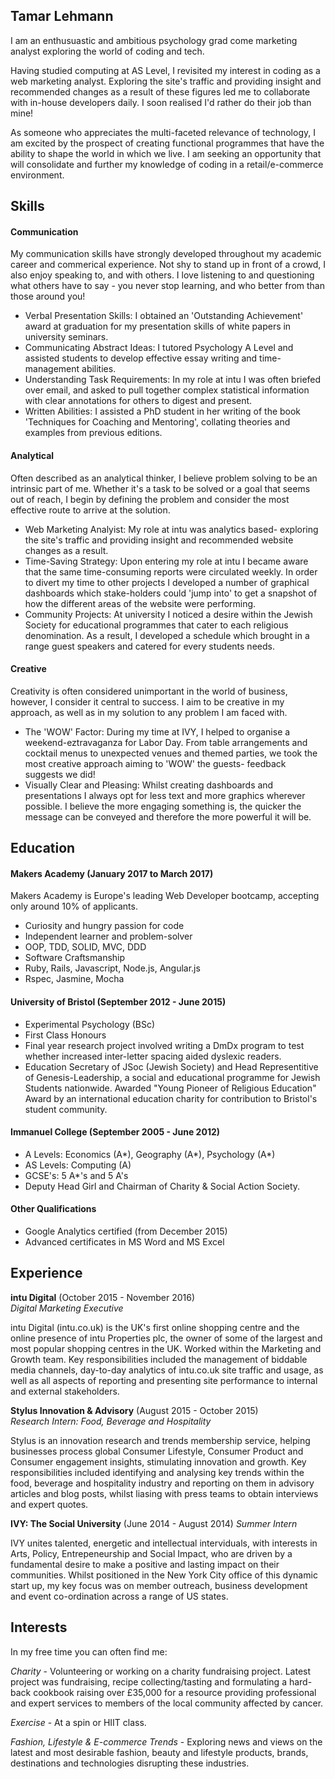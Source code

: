 ## Tamar Lehmann

I am an enthusuastic and ambitious psychology grad come marketing analyst exploring the world of coding and tech. 

Having studied computing at AS Level, I revisited my interest in coding as a web marketing analyst. Exploring the site's traffic and providing insight and recommended changes as a result of these figures led me to collaborate with in-house developers daily. I soon realised I'd rather do their job than mine!

As someone who appreciates the multi-faceted relevance of technology, I am excited by the prospect of creating functional programmes that have the ability to shape the world in which we live. I am seeking an opportunity that will consolidate and further my knowledge of coding in a retail/e-commerce environment.

## Skills

#### Communication
My communication skills have strongly developed throughout my academic career and commerical experience. Not shy to stand up in front of a crowd, I also enjoy speaking to, and with others. I love listening to and questioning what others have to say - you never stop learning, and who better from than those around you! 

- Verbal Presentation Skills: I obtained an 'Outstanding Achievement' award at graduation for my presentation skills of white papers in university seminars.
- Communicating Abstract Ideas: I tutored Psychology A Level and assisted students to develop effective essay writing and time-management abilities.  
- Understanding Task Requirements: In my role at intu I was often briefed over email, and asked to pull together complex statistical information with clear annotations for others to digest and present.
- Written Abilities: I assisted a PhD student in her writing of the book 'Techniques for Coaching and Mentoring', collating theories and examples from previous editions.

#### Analytical
Often described as an analytical thinker, I believe problem solving to be an intrinsic part of me. Whether it's a task to be solved or a goal that seems out of reach, I begin by defining the problem and consider the most effective route to arrive at the solution.

- Web Marketing Analyist: My role at intu was analytics based- exploring the site's traffic and providing insight and recommended website changes as a result.
- Time-Saving Strategy: Upon entering my role at intu I became aware that the same time-consuming reports were circulated weekly. In order to divert my time to other projects I developed a number of graphical dashboards which stake-holders could 'jump into' to get a snapshot of how the different areas of the website were performing.  
- Community Projects: At university I noticed a desire within the Jewish Society for educational programmes that cater to each religious denomination. As a result, I developed a schedule which brought in a range guest speakers and catered for every students needs.

#### Creative
Creativity is often considered unimportant in the world of business, however, I consider it central to success. I aim to be creative in my approach, as well as in my solution to any problem I am faced with.

- The 'WOW' Factor: During my time at IVY, I helped to organise a weekend-eztravaganza for Labor Day. From table arrangements and cocktail menus to unexpected venues and themed parties, we took the most creative approach aiming to 'WOW' the guests- feedback suggests we did!
- Visually Clear and Pleasing: Whilst creating dashboards and presentations I always opt for less text and more graphics wherever possible. I believe the more engaging something is, the quicker the message can be conveyed and therefore the more powerful it will be.

## Education

#### Makers Academy (January 2017 to March 2017)
Makers Academy is Europe's leading Web Developer bootcamp, accepting only around 10% of applicants. 

- Curiosity and hungry passion for code
- Independent learner and problem-solver
- OOP, TDD, SOLID, MVC, DDD
- Software Craftsmanship
- Ruby, Rails, Javascript, Node.js, Angular.js
- Rspec, Jasmine, Mocha

#### University of Bristol (September 2012 - June 2015)

- Experimental Psychology (BSc)
- First Class Honours
- Final year research project involved writing a DmDx program to test whether increased inter-letter spacing aided dyslexic readers.
- Education Secretary of JSoc (Jewish Society) and Head Representitive of Genesis-Leadership, a social and educational programme for Jewish Students nationwide. Awarded "Young Pioneer of Religious Education" Award by an international education charity for contribution to Bristol's student community.

#### Immanuel College (September 2005 - June 2012)

- A Levels: Economics (A\*), Geography (A\*), Psychology (A\*)
- AS Levels: Computing (A)
- GCSE's: 5 A\*'s and 5 A's
- Deputy Head Girl and Chairman of Charity & Social Action Society.

#### Other Qualifications

- Google Analytics certified (from December 2015)
- Advanced certificates in MS Word and MS Excel

## Experience

**intu Digital** (October 2015 - November 2016)    
*Digital Marketing Executive*

intu Digital (intu.co.uk) is the UK's first online shopping centre and the online presence of intu Properties plc, the owner of some of the largest and most popular shopping centres in the UK. 
Worked within the Marketing and Growth team. Key responsibilities included the management of biddable media channels, day-to-day analytics of intu.co.uk site traffic and usage, as well as all aspects of reporting and presenting site performance to internal and external stakeholders. 

**Stylus Innovation & Advisory** (August 2015 - October 2015)   
*Research Intern: Food, Beverage and Hospitality*  

Stylus is an innovation research and trends membership service, helping businesses process global Consumer Lifestyle, Consumer Product and Consumer engagement insights, stimulating innovation and growth. 
Key responsibilities included identifying and analysing key trends within the food, beverage and hospitality industry and reporting on them in advisory articles and blog posts, whilst liasing with press teams to obtain interviews and expert quotes. 

**IVY: The Social University** (June 2014 - August 2014)
*Summer Intern*

IVY unites talented, energetic and intellectual interviduals, with interests in Arts, Policy, Entrepeneurship and Social Impact, who are driven by a fundamental desire to make a positive and lasting impact on their communities. 
Whilst positioned in the New York City office of this dynamic start up, my key focus was on member outreach, business development and event co-ordination across a range of US states.

## Interests
In my free time you can often find me:

*Charity* - Volunteering or working on a charity fundraising project. Latest project was fundraising, recipe collecting/tasting and formulating a hard-back cookbook raising over £35,000 for a resource providing professional and expert services to members of the local community affected by cancer.

*Exercise* - At a spin or HIIT class. 

*Fashion, Lifestyle & E-commerce Trends* - Exploring news and views on the latest and most desirable fashion, beauty and lifestyle products, brands, destinations and technologies disrupting these industries.
